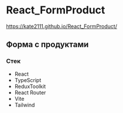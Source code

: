 # React_FormProduct

https://kate2111.github.io/React_FormProduct/

<h2>Форма с продуктами</h2>

<h3>Стек</h3>
<ul>
    <li>React</li>
    <li>TypeScript</li>
    <li>ReduxToolkit</li>
    <li>React Router</li>
    <li>Vite</li>
    <li>Tailwind</li>
</ul>
